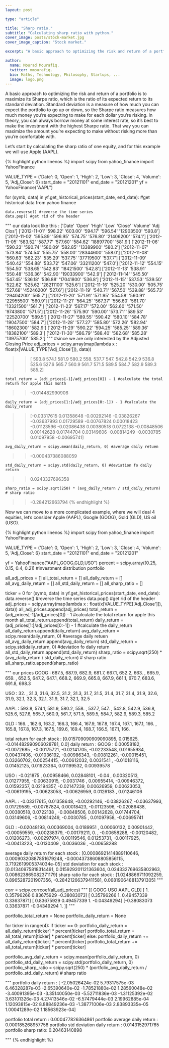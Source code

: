 ```yaml
---
layout: post

type: "article"

title: "Sharp ratio."
subtitle: "Calculating sharp ratio with python."
cover_image: posts/stock-market.jpg
cover_image_caption: "Stock market."

excerpt: "A basic approach to optimizing the risk and return of a portfolio is to maximize its Sharpe ratio, which is the ratio of its expected return to its standard deviation."

author:
  name: Mourad Mourafiq.
  twitter: mmourafiq.
  bio: Maths, Technology, Philosophy, Startups, ...
  image: logo.png
---
```


A basic approach to optimizing the risk and return of a portfolio is to maximize its Sharpe ratio, which is the ratio of its expected return to its standard deviation. Standard deviation is a measure of how much you can expect the portfolio to go up or down, so the Sharpe ratio measures how much money you’re expecting to make for each dollar you’re risking. In theory, you can always borrow money at some interest rate, so it’s best to make the investment with the highest Sharpe ratio. That way you can maximize the amount you’re expecting to make without risking more than you’re comfortable with.

Let’s start by calculating the sharp ratio of one equity, and for this example we will use Apple (AAPL).

{% highlight python linenos %}
import scipy
from yahoo_finance import YahooFinance

VALUE_TYPE = {'Date': 0, 'Open': 1, 'High': 2, 'Low': 3, 'Close': 4, 'Volume': 5, 'Adj_Close': 6}
start_date = "20121101"
end_date = "20121201"
yf = YahooFinance("AAPL")

for (symb, data) in yf.get_historical_prices(start_date, end_date): #get historical data from yahoo finance

    data.reverse() #reverse the time series
    data.pop() #get rid of the header

"""
our data look like this :
 ['Date'       'Open'   'High'   'Low'    'Close'  'Volume'   'Adj Clos']
 ['2012-11-01' '598.22' '603.00' '594.17' '596.54' '12903500' '593.8']
 ['2012-11-02' '595.89' '596.95' '574.75' '576.80' '21406200' '574.1']
 ['2012-11-05' '583.52' '587.77' '577.60' '584.62' '18897700' '581.9']
 ['2012-11-06' '590.23' '590.74' '580.09' '582.85' '13389900' '580.2']
 ['2012-11-07' '573.84' '574.54' '555.75' '558.00' '28344600' '558.0']
 ['2012-11-08' '560.63' '562.23' '535.29' '537.75' '37719500' '537.7']
 ['2012-11-09' '540.42' '554.88' '533.72' '547.06' '33211200' '547.0']
 ['2012-11-12' '554.15' '554.50' '538.65' '542.83' '18421500' '542.8']
 ['2012-11-13' '538.91' '550.48' '536.36' '542.90' '19033900' '542.9']
 ['2012-11-14' '545.50' '547.45' '536.18' '536.88' '17041800' '536.8']
 ['2012-11-15' '537.53' '539.50' '522.62' '525.62' '28211100' '525.6']
 ['2012-11-16' '525.20' '530.00' '505.75' '527.68' '45246200' '527.6']
 ['2012-11-19' '540.71' '567.50' '539.88' '565.73' '29404200' '565.7']
 ['2012-11-20' '571.91' '571.95' '554.58' '560.91' '22955500' '560.9']
 ['2012-11-21' '564.25' '567.37' '556.60' '561.70' '13321500' '561.7']
 ['2012-11-23' '567.17' '572.00' '562.60' '571.50' '9743800' '571.5']
 ['2012-11-26' '575.90' '590.00' '573.71' '589.53' '22520700' '589.5']
 ['2012-11-27' '589.55' '590.42' '580.10' '584.78' '19047500' '584.7']
 ['2012-11-28' '577.27' '585.80' '572.26' '582.94' '18602300' '582.9']
 ['2012-11-29' '590.22' '594.25' '585.25' '589.36' '18382100' '589.3']
 ['2012-11-30' '586.79' '588.40' '582.68' '585.28' '13975700' '585.2']
"""
    #since we are only interested by the Adjusted Closing Price
    adj_prices = scipy.array(map(lambda x : float(x[VALUE_TYPE['Adj_Close']]), data))

>> [ 593.8  574.1  581.9  580.2  558.   537.7  547.   542.8  542.9  536.8
   525.6  527.6  565.7  560.9  561.7  571.5  589.5  584.7  582.9  589.3
   585.2]

    total_return = (adj_prices[-1]/adj_prices[0]) - 1 #calculate the total return for apple this month
>> -0.014482990906

    daily_return = (adj_prices[1:]/adj_prices[0:-1]) - 1 #calculate the daily_return
>> [-0.03317615  0.01358648 -0.00292146 -0.03826267 -0.03637993  0.01729589
   -0.00767824  0.00018423 -0.01123596 -0.02086438  0.00380518  0.0722138
   -0.00848506  0.00142628  0.01744704  0.03149606 -0.00814249 -0.0030785
    0.01097958 -0.00695741]

    avg_daily_return = scipy.mean(daily_return, 0) #average daily retuen
>> -0.000437386088059

    std_daily_return = scipy.std(daily_return, 0) #deviation fo daily return
>> 0.0243327696358

    sharp_ratio = scipy.sqrt(250) * (avg_daily_return / std_daily_return) # sharp ratio
>> -0.284212663794
{% endhighlight %}

Now we can move to a more complicated example, where we will deal 4 equities, let’s consider Apple (AAPL), Google (GOOG), Gold (GLD), US oil (USO).

{% highlight python linenos %}
import scipy
from yahoo_finance import YahooFinance


VALUE_TYPE = {'Date': 0, 'Open': 1, 'High': 2, 'Low': 3, 'Close': 4, 'Volume': 5, 'Adj_Close': 6}
start_date = "20121101"
end_date = "20121201"

yf = YahooFinance("AAPL,GOOG,GLD,USO")
percent = scipy.array([0.25, 0.15, 0.4, 0.2]) #investment distribution portfolio

all_adj_prices = []
all_total_return = []
all_daily_return = []
all_avg_daily_return = []
all_std_daily_return = []
all_sharp_ratio = []

ticker = 0
for (symb, data) in yf.get_historical_prices(start_date, end_date):
    data.reverse() #reverse the time series
    data.pop() #get rid of the header
    adj_prices = scipy.array(map(lambda x : float(x[VALUE_TYPE['Adj_Close']]), data))
    all_adj_prices.append(adj_prices)
    total_return = (adj_prices[-1]/adj_prices[0]) - 1 #calculate the total return for apple this month
    all_total_return.append(total_return)
    daily_return = (adj_prices[1:]/adj_prices[0:-1]) - 1 #calculate the daily_return
    all_daily_return.append(daily_return)
    avg_daily_return = scipy.mean(daily_return, 0) #average daily retuen
    all_avg_daily_return.append(avg_daily_return)
    std_daily_return = scipy.std(daily_return, 0) #deviation fo daily return
    all_std_daily_return.append(std_daily_return)
    sharp_ratio = scipy.sqrt(250) * (avg_daily_return / std_daily_return) # sharp ratio
    all_sharp_ratio.append(sharp_ratio)

  """
  our prices
  GOOG : 687.5,  687.9,  682.9,  681.7,  667.1,  652.2,  663. ,  665.9,
        659. ,  652.5,  647.2,  647.1,  668.2,  669.9,  665.8,  667.9,
        661.1,  670.7,  683.6,  691.8,  698.3

  USO : 32. ,  31.3,  31.6,  32.5,  31.2,  31.3,  31.7,  31.5,  31.4,
        31.7,  31.4,  31.9,  32.6,  31.9,  32.1,  32.3,  32.1,  31.9,
        31.7,  32.1,  32.5

  AAPL : 593.8,  574.1,  581.9,  580.2,  558. ,  537.7,  547. ,  542.8,
        542.9,  536.8,  525.6,  527.6,  565.7,  560.9,  561.7,  571.5,
        589.5,  584.7,  582.9,  589.3,  585.2

  GLD : 166. ,  162.6,  163.2,  166.3,  166.4,  167.9,  167.8,  167.4,
        167.1,  167.1,  166. ,  165.8,  167.8,  167.3,  167.5,  169.6,
        169.4,  168.7,  166.5,  167.1,  166.

  total return for each stock : [0.015709090909090895, 0.015625, -0.014482990906028781, 0.0]
  daily return :
  GOOG : 0.00058182, -0.0072685 , -0.00175721, -0.02141705, -0.02233548,
        0.01655934,  0.00437406, -0.01036192, -0.00986343, -0.00812261,
       -0.00015451,  0.03260702,  0.00254415, -0.00612032,  0.0031541 ,
       -0.01018116,  0.01452125,  0.01923364,  0.01199532,  0.00939578

  USO : -0.021875  ,  0.00958466,  0.02848101, -0.04      ,  0.00320513,
        0.01277955, -0.00630915, -0.0031746 ,  0.00955414, -0.00946372,
        0.01592357,  0.02194357, -0.02147239,  0.00626959,  0.00623053,
       -0.00619195, -0.00623053, -0.00626959,  0.0126183 ,  0.01246106

  AAPL : -0.03317615,  0.01358648, -0.00292146, -0.03826267, -0.03637993,
        0.01729589, -0.00767824,  0.00018423, -0.01123596, -0.02086438,
        0.00380518,  0.0722138 , -0.00848506,  0.00142628,  0.01744704,
        0.03149606, -0.00814249, -0.0030785 ,  0.01097958, -0.00695741

  GLD : -0.02048193,  0.00369004,  0.0189951 ,  0.00060132,  0.00901442,
       -0.00059559, -0.00238379, -0.00179211,  0.        , -0.00658288,
       -0.00120482,  0.01206273, -0.00297974,  0.00119546,  0.01253731,
       -0.00117925, -0.00413223, -0.0130409 ,  0.0036036 , -0.00658288

  average daily return for each stock : [0.00086921414889110646, 0.00090320887851679248, -0.00043738608805856115, 3.7192619905374034e-05]
  std deviation for each stock : [0.01340975818314491, 0.015929201121363604, 0.024332769635802963, 0.008623865082371179]
  sharp ratio for each stock : [1.0248866711092259, 0.8965287201907356, -0.28421266379411581, 0.068190648813791305]
  """

  corr = scipy.corrcoef(all_adj_prices)
  """
  [[ GOOG        USO         AAPL        GLD]
   [ 1.          0.35796266  0.83675929 -0.38083073]
   [ 0.35796266  1.          0.49457339  0.33637871]
   [ 0.83675929  0.49457339  1.         -0.04349294]
   [-0.38083073  0.33637871 -0.04349294  1.        ]]
  """

portfolio_total_return = None
portfolio_daily_return = None

for ticker in range(4):
    if ticker == 0:
        portfolio_daily_return = all_daily_return[ticker] * percent[ticker]
        portfolio_total_return = all_total_return[ticker] * percent[ticker]
    else:
        portfolio_daily_return += all_daily_return[ticker] * percent[ticker]
        portfolio_total_return += all_total_return[ticker] * percent[ticker]

portfolio_avg_daily_return = scipy.mean(portfolio_daily_return, 0)
portfolio_std_daily_return = scipy.std(portfolio_daily_return, 0)
portfolio_sharp_ratio = scipy.sqrt(250) * (portfolio_avg_daily_return / portfolio_std_daily_return) # sharp ratio

"""
portfolio daily return :
[ -2.05026424e-02   5.79317575e-03   6.46328287e-03  -2.65390640e-02
  -1.78521880e-02   1.28560048e-02  -3.40091395e-03  -3.35140050e-03
  -5.52711836e-03  -1.31125392e-02   3.63101326e-03   4.27413546e-02
  -6.57479444e-03   2.19962885e-04   1.12093815e-02   8.88849236e-03
  -1.38771006e-03   2.83893335e-05   1.00041289e-02   1.18563923e-04]

portfolio total return : 0.000477826364861
portfolio average daily return : 0.000185268957758
portfolio std deviation daily return : 0.0143152971765
portfolio sharp ratio: 0.20463140898

"""
{% endhighlight %}
